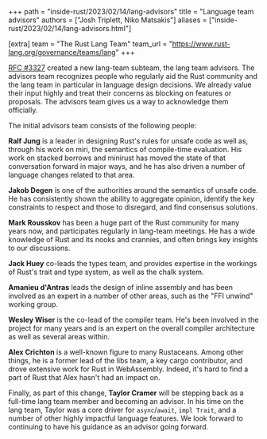 +++
path = "inside-rust/2023/02/14/lang-advisors"
title = "Language team advisors"
authors = ["Josh Triplett, Niko Matsakis"]
aliases = ["inside-rust/2023/02/14/lang-advisors.html"]

[extra]
team = "The Rust Lang Team"
team_url = "https://www.rust-lang.org/governance/teams/lang"
+++

[RFC #3327](https://github.com/rust-lang/rfcs/pull/3327) created a new lang-team subteam, the lang team advisors. The advisors team recognizes people who regularly aid the Rust community and the lang team in particular in language design decisions. We already value their input highly and treat their concerns as blocking on features or proposals. The advisors team gives us a way to acknowledge them officially.

The initial advisors team consists of the following people:

**Ralf Jung** is a leader in designing Rust's rules for unsafe code as well as, through his work on miri, the semantics of compile-time evaluation. His work on stacked borrows and minirust has moved the state of that conversation forward in major ways, and he has also driven a number of language changes related to that area.

**Jakob Degen** is one of the authorities around the semantics of unsafe code. He has consistently shown the ability to aggregate opinion, identify the key constraints to respect and those to disregard, and find consensus solutions.

**Mark Rousskov** has been a huge part of the Rust community for many years now, and participates regularly in lang-team meetings. He has a wide knowledge of Rust and its nooks and crannies, and often brings key insights to our discussions.

**Jack Huey** co-leads the types team, and provides expertise in the workings of Rust's trait and type system, as well as the chalk system.

**Amanieu d'Antras** leads the design of inline assembly and has been involved as an expert in a number of other areas, such as the "FFI unwind" working group.

**Wesley Wiser** is the co-lead of the compiler team. He's been involved in the project for many years and is an expert on the overall compiler architecture as well as several areas within.

**Alex Crichton** is a well-known figure to many Rustaceans. Among other things, he is a former lead of the libs team, a key cargo contributor, and drove extensive work for Rust in WebAssembly. Indeed, it's hard to find a part of Rust that Alex hasn't had an impact on.

Finally, as part of this change, **Taylor Cramer** will be stepping back as a full-time lang team member and becoming an advisor. In his time on the lang team, Taylor was a core driver for `async`/`await`, `impl Trait`, and a number of other highly impactful language features. We look forward to continuing to have his guidance as an advisor going forward.
